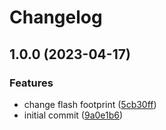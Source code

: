 # Changelog

## 1.0.0 (2023-04-17)


### Features

* change flash footprint ([5cb30ff](https://github.com/bloop-box/nfc-scanner-hardware/commit/5cb30ff849db8f0fa7317893f51f6d6915c3a9d4))
* initial commit ([9a0e1b6](https://github.com/bloop-box/nfc-scanner-hardware/commit/9a0e1b6b96b0e62c7939543861680c80d79f5cf1))
